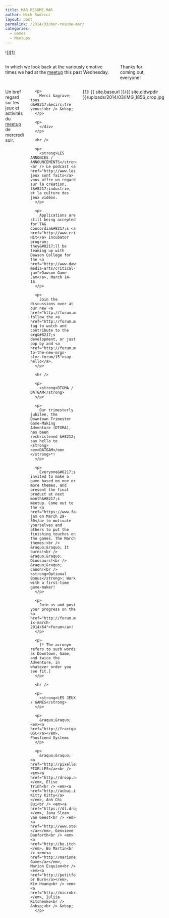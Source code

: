 ```yaml
---
title: MAR.RÉSUMÉ.MAR
author: Nick Rudzicz
layout: post
permalink: /2014/03/mar-resume-mar/
categories:
  - Games
  - Meetups
---
```

![][1]</img>

<div class="large-6 columns ">
  <p>
    In which we look back at the variously emotive times we had at the <a href="{{ site.baseurl }}/2014/02/meetup-mar-5-mar/">meetup</a> this past Wednesday.
  </p>
  
  <p>
    Thanks for coming out, everyone!
  </p>
  
  <p>
    </div><div class="large-6 columns ">
      <p>
        Un bref regard sur les jeux et activit&eacute;s du <a href="{{ site.baseurl }}/2014/02/meetup-mar-5-mar/">meetup</a> de mercredi soir.
      </p>
      
      <p>
        Merci &agrave; tous d&#8217;&ecirc;tre venus!<br /> &nbsp;
      </p>
      
      <p>
        </div>
      </p>
      
      <hr />
      
      <p>
        <strong>LES ANNONCES / ANNOUNCEMENTS</strong><br /> Le podcast <a href="http://www.lesjeuxsontfaits.ca/">Les jeux sont faits</a> vous offre un regard sur la création, l&#8217;industrie, et la culture des jeux vidéos.
      </p>
      
      <p>
        Applications are still being accepted for TAG Concordia&#8217;s <a href="http://www.criticalhitmontreal.ca/">Critical Hit</a> incubator program; they&#8217;ll be teaming up with Dawson College for the <a href="http://www.dawsoncollege.qc.ca/interactive-media-arts/critical-jam">Dawson Game Jam</a>, March 14-16.
      </p>
      
      <p>
        Join the discussions over at our new <a href="http://forum.mrgs.ca/">forums</a>: follow the <a href="http://forum.mrgs.ca/category/organization">Organisation</a> tag to watch and contribute to the org&#8217;s development, or just pop by and <a href="http://forum.mrgs.ca/t/welcome-to-the-new-mrgs-slmr-forum/15">say hello</a>.
      </p>
      
      <hr />
      
      <p>
        <strong>DTGMA / DATGAM</strong>
      </p>
      
      <p>
        Our trimesterly jubilee, the Downtown Trimester Game-Making Adventure (DTGMA), has been rechristened &#8212; say hello to <strong><em>DATGAM</em></strong>*!
      </p>
      
      <p>
        Everyone&#8217;s invited to make a game based on one or more themes, and present the final product at next month&#8217;s meetup. Come out to the <a href="https://www.facebook.com/events/294864897331146/">game jam on March 29-30</a> to motivate yourselves and others to put the finishing touches on the games. The March themes:<br /> &raquo;&raquo; It burns!<br /> &raquo;&raquo; Dinosaurs!<br /> &raquo;&raquo; Canon!<br /> <strong>Optional Bonus</strong>: Work with a first-time game-maker!
      </p>
      
      <p>
        Join us and post your progress on the <a href="http://forum.mrgs.ca/t/datgam-ix-march-2014/64">forum</a>!
      </p>
      
      <p>
        [* The acronym refers to such words as Downtown, Game, and twice the Adventure, in whatever order you see fit.]
      </p>
      
      <hr />
      
      <p>
        <strong>LES JEUX / GAMES</strong>
      </p>
      
      <p>
        &raquo;&raquo; <em><a href="http://fractgame.com/">FRACT OSC</a></em>, Phosfiend Systems
      </p>
      
      <p>
        &raquo;&raquo; <a href="http://pixelles.ca">THE PIXELLES</a><br /> <em><a href="http://droop.net78.net/">drOop</a></em>, Elise Trinh<br /> <em><a href="http://acbui.itch.io/herekittykitty">Here Kitty Kitty</a></em>, Anh Chi Bui<br /> <em><a href="https://dl.dropboxusercontent.com/u/270833080/index.html">Survivalist</a></em>, Jana Sloan van Geest<br /> <em><a href="http://www.stencyl.com/game/play/24944">Lunchtime!</a></em>, Genvieve Danforth<br /> <em><a href="http://bo.itch.io/">Meercat</a></em>, Bo Martin<br /> <em><a href="http://marionesquian.com/OmnomnomGame/">Omnomnom Game</a></em>, Marion Esquian<br /> <em><a href="http://petitfolio.evilsmile.net/bob/">Blush or Burn</a></em>, Kim Hoang<br /> <em><a href="http://microbraingames.com/yu/submerged/">Submerged</a></em>, Iuliia Kitchenko<br /> &nbsp;<br /> &nbsp;
      </p>

 [1]: {{ site.baseurl }}/{{ site.oldwpdir }}/uploads/2014/03/IMG_1856_crop.jpg